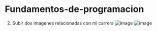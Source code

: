 # Fundamentos-de-programacion  
2) Subir dos imagenes relacionadas con mi carrera
   ![image](https://github.com/user-attachments/assets/473448b3-6ccd-4bfd-8204-e66e7cb4d773)
   ![image](https://github.com/user-attachments/assets/72c8e54a-3bc7-4f3d-a7c4-3e339f62db8f)

